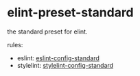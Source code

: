 # elint-preset-standard

the standard preset for elint.

rules:

- eslint: [eslint-config-standard](https://github.com/standard/eslint-config-standard)
- stylelint: [stylelint-config-standard](https://github.com/stylelint/stylelint-config-standard)

